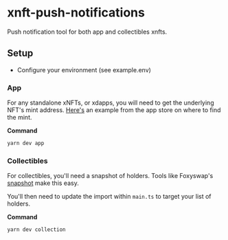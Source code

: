 # xnft-push-notifications
Push notification tool for both app and collectibles xnfts.

## Setup

- Configure your environment (see example.env)

### App
For any standalone xNFTs, or xdapps, you will need to get the underlying NFT's mint address. [Here's](https://www.xnft.gg/app/HBtfDDdrs4jz29VZHr8fw1TJjE2U4kQDnHfYiXCY2XkM) an example from the app store on where to find the mint.

**Command**
```sh
yarn dev app
```

### Collectibles
For collectibles, you'll need a snapshot of holders. Tools like Foxyswap's [snapshot](https://famousfoxes.com/snapshot) make this easy. 

You'll then need to update the import within ``main.ts`` to target your list of holders.

**Command**
```sh
yarn dev collection
```

